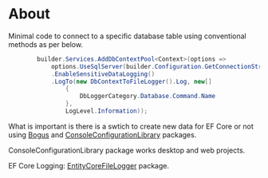 # About

Minimal code to connect to a specific database table using conventional methods as per below. 



```csharp
        builder.Services.AddDbContextPool<Context>(options =>
            options.UseSqlServer(builder.Configuration.GetConnectionString("MainConnection"))
            .EnableSensitiveDataLogging()
            .LogTo(new DbContextToFileLogger().Log, new[]
                {
                    DbLoggerCategory.Database.Command.Name
                },
                LogLevel.Information));
```

What is important is there is a swtich to create new data for EF Core or not using [Bogus](https://www.nuget.org/packages/Bogus) and [ConsoleConfigurationLibrary](https://www.nuget.org/packages/ConsoleConfigurationLibrary/1.0.0.4?_src=template) packages.

ConsoleConfigurationLibrary package works desktop and web projects.

EF Core Logging: [EntityCoreFileLogger](https://www.nuget.org/packages/EntityCoreFileLogger/1.0.0?_src=template) package.
